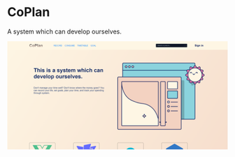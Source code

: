 # CoPlan
A system which can develop ourselves.

![index](https://github.com/Flandre3569/CoPlan/blob/main/index.png)
